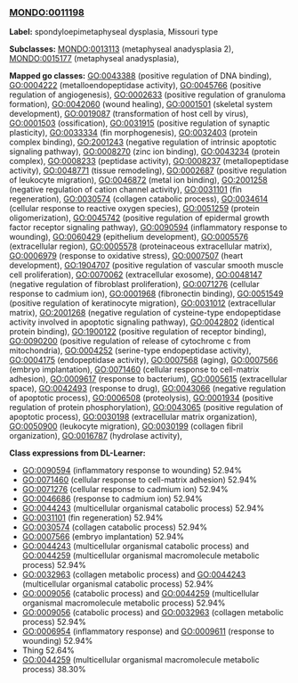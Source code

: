 
### [MONDO:0011198](http://purl.obolibrary.org/obo/MONDO_0011198)
**Label:** spondyloepimetaphyseal dysplasia, Missouri type

**Subclasses:** [MONDO:0013113](http://purl.obolibrary.org/obo/MONDO_0013113) (metaphyseal anadysplasia 2), [MONDO:0015177](http://purl.obolibrary.org/obo/MONDO_0015177) (metaphyseal anadysplasia), 

**Mapped go classes:** [GO:0043388](http://purl.obolibrary.org/obo/GO_0043388) (positive regulation of DNA binding), [GO:0004222](http://purl.obolibrary.org/obo/GO_0004222) (metalloendopeptidase activity), [GO:0045766](http://purl.obolibrary.org/obo/GO_0045766) (positive regulation of angiogenesis), [GO:0002633](http://purl.obolibrary.org/obo/GO_0002633) (positive regulation of granuloma formation), [GO:0042060](http://purl.obolibrary.org/obo/GO_0042060) (wound healing), [GO:0001501](http://purl.obolibrary.org/obo/GO_0001501) (skeletal system development), [GO:0019087](http://purl.obolibrary.org/obo/GO_0019087) (transformation of host cell by virus), [GO:0001503](http://purl.obolibrary.org/obo/GO_0001503) (ossification), [GO:0031915](http://purl.obolibrary.org/obo/GO_0031915) (positive regulation of synaptic plasticity), [GO:0033334](http://purl.obolibrary.org/obo/GO_0033334) (fin morphogenesis), [GO:0032403](http://purl.obolibrary.org/obo/GO_0032403) (protein complex binding), [GO:2001243](http://purl.obolibrary.org/obo/GO_2001243) (negative regulation of intrinsic apoptotic signaling pathway), [GO:0008270](http://purl.obolibrary.org/obo/GO_0008270) (zinc ion binding), [GO:0043234](http://purl.obolibrary.org/obo/GO_0043234) (protein complex), [GO:0008233](http://purl.obolibrary.org/obo/GO_0008233) (peptidase activity), [GO:0008237](http://purl.obolibrary.org/obo/GO_0008237) (metallopeptidase activity), [GO:0048771](http://purl.obolibrary.org/obo/GO_0048771) (tissue remodeling), [GO:0002687](http://purl.obolibrary.org/obo/GO_0002687) (positive regulation of leukocyte migration), [GO:0046872](http://purl.obolibrary.org/obo/GO_0046872) (metal ion binding), [GO:2001258](http://purl.obolibrary.org/obo/GO_2001258) (negative regulation of cation channel activity), [GO:0031101](http://purl.obolibrary.org/obo/GO_0031101) (fin regeneration), [GO:0030574](http://purl.obolibrary.org/obo/GO_0030574) (collagen catabolic process), [GO:0034614](http://purl.obolibrary.org/obo/GO_0034614) (cellular response to reactive oxygen species), [GO:0051259](http://purl.obolibrary.org/obo/GO_0051259) (protein oligomerization), [GO:0045742](http://purl.obolibrary.org/obo/GO_0045742) (positive regulation of epidermal growth factor receptor signaling pathway), [GO:0090594](http://purl.obolibrary.org/obo/GO_0090594) (inflammatory response to wounding), [GO:0060429](http://purl.obolibrary.org/obo/GO_0060429) (epithelium development), [GO:0005576](http://purl.obolibrary.org/obo/GO_0005576) (extracellular region), [GO:0005578](http://purl.obolibrary.org/obo/GO_0005578) (proteinaceous extracellular matrix), [GO:0006979](http://purl.obolibrary.org/obo/GO_0006979) (response to oxidative stress), [GO:0007507](http://purl.obolibrary.org/obo/GO_0007507) (heart development), [GO:1904707](http://purl.obolibrary.org/obo/GO_1904707) (positive regulation of vascular smooth muscle cell proliferation), [GO:0070062](http://purl.obolibrary.org/obo/GO_0070062) (extracellular exosome), [GO:0048147](http://purl.obolibrary.org/obo/GO_0048147) (negative regulation of fibroblast proliferation), [GO:0071276](http://purl.obolibrary.org/obo/GO_0071276) (cellular response to cadmium ion), [GO:0001968](http://purl.obolibrary.org/obo/GO_0001968) (fibronectin binding), [GO:0051549](http://purl.obolibrary.org/obo/GO_0051549) (positive regulation of keratinocyte migration), [GO:0031012](http://purl.obolibrary.org/obo/GO_0031012) (extracellular matrix), [GO:2001268](http://purl.obolibrary.org/obo/GO_2001268) (negative regulation of cysteine-type endopeptidase activity involved in apoptotic signaling pathway), [GO:0042802](http://purl.obolibrary.org/obo/GO_0042802) (identical protein binding), [GO:1900122](http://purl.obolibrary.org/obo/GO_1900122) (positive regulation of receptor binding), [GO:0090200](http://purl.obolibrary.org/obo/GO_0090200) (positive regulation of release of cytochrome c from mitochondria), [GO:0004252](http://purl.obolibrary.org/obo/GO_0004252) (serine-type endopeptidase activity), [GO:0004175](http://purl.obolibrary.org/obo/GO_0004175) (endopeptidase activity), [GO:0007568](http://purl.obolibrary.org/obo/GO_0007568) (aging), [GO:0007566](http://purl.obolibrary.org/obo/GO_0007566) (embryo implantation), [GO:0071460](http://purl.obolibrary.org/obo/GO_0071460) (cellular response to cell-matrix adhesion), [GO:0009617](http://purl.obolibrary.org/obo/GO_0009617) (response to bacterium), [GO:0005615](http://purl.obolibrary.org/obo/GO_0005615) (extracellular space), [GO:0042493](http://purl.obolibrary.org/obo/GO_0042493) (response to drug), [GO:0043066](http://purl.obolibrary.org/obo/GO_0043066) (negative regulation of apoptotic process), [GO:0006508](http://purl.obolibrary.org/obo/GO_0006508) (proteolysis), [GO:0001934](http://purl.obolibrary.org/obo/GO_0001934) (positive regulation of protein phosphorylation), [GO:0043065](http://purl.obolibrary.org/obo/GO_0043065) (positive regulation of apoptotic process), [GO:0030198](http://purl.obolibrary.org/obo/GO_0030198) (extracellular matrix organization), [GO:0050900](http://purl.obolibrary.org/obo/GO_0050900) (leukocyte migration), [GO:0030199](http://purl.obolibrary.org/obo/GO_0030199) (collagen fibril organization), [GO:0016787](http://purl.obolibrary.org/obo/GO_0016787) (hydrolase activity), 

**Class expressions from DL-Learner:**

- [GO:0090594](http://purl.obolibrary.org/obo/GO_0090594) (inflammatory response to wounding) 52.94%
- [GO:0071460](http://purl.obolibrary.org/obo/GO_0071460) (cellular response to cell-matrix adhesion) 52.94%
- [GO:0071276](http://purl.obolibrary.org/obo/GO_0071276) (cellular response to cadmium ion) 52.94%
- [GO:0046686](http://purl.obolibrary.org/obo/GO_0046686) (response to cadmium ion) 52.94%
- [GO:0044243](http://purl.obolibrary.org/obo/GO_0044243) (multicellular organismal catabolic process) 52.94%
- [GO:0031101](http://purl.obolibrary.org/obo/GO_0031101) (fin regeneration) 52.94%
- [GO:0030574](http://purl.obolibrary.org/obo/GO_0030574) (collagen catabolic process) 52.94%
- [GO:0007566](http://purl.obolibrary.org/obo/GO_0007566) (embryo implantation) 52.94%
- [GO:0044243](http://purl.obolibrary.org/obo/GO_0044243) (multicellular organismal catabolic process) and [GO:0044259](http://purl.obolibrary.org/obo/GO_0044259) (multicellular organismal macromolecule metabolic process) 52.94%
- [GO:0032963](http://purl.obolibrary.org/obo/GO_0032963) (collagen metabolic process) and [GO:0044243](http://purl.obolibrary.org/obo/GO_0044243) (multicellular organismal catabolic process) 52.94%
- [GO:0009056](http://purl.obolibrary.org/obo/GO_0009056) (catabolic process) and [GO:0044259](http://purl.obolibrary.org/obo/GO_0044259) (multicellular organismal macromolecule metabolic process) 52.94%
- [GO:0009056](http://purl.obolibrary.org/obo/GO_0009056) (catabolic process) and [GO:0032963](http://purl.obolibrary.org/obo/GO_0032963) (collagen metabolic process) 52.94%
- [GO:0006954](http://purl.obolibrary.org/obo/GO_0006954) (inflammatory response) and [GO:0009611](http://purl.obolibrary.org/obo/GO_0009611) (response to wounding) 52.94%
- Thing 52.64%
- [GO:0044259](http://purl.obolibrary.org/obo/GO_0044259) (multicellular organismal macromolecule metabolic process) 38.30%


